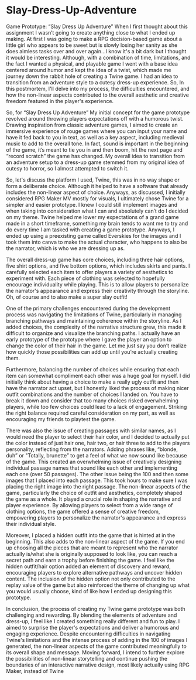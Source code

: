 # Slay-Dress-Up-Adventure
Game Prototype: “Slay Dress Up Adventure”
When I first thought about this assignment I wasn’t going to create anything close to what I ended up making. At first I was going to make a RPG decision-based game about a little girl who appears to be sweet but is slowly losing her sanity as she does aimless tasks over and over again…I know it's a bit dark but I thought it would be interesting. Although, with a combination of time, limitations, and the fact I wanted a physical, and playable game I went with a base idea centered around humor and kept the idea of a twist, which made me journey down the rabbit hole of creating a Twine game. I had an idea to transition from an adventure style to a cutesy dress-up experience. So, In this postmortem, I'll delve into my process, the difficulties encountered, and how the non-linear aspects contributed to the overall aesthetic and creative freedom featured in the player's experience.

So, for “Slay Dress Up Adventure” My initial concept for the game prototype revolved around throwing players expectations off with a humorous twist. Drawing inspiration from classic adventure games, I aimed to create an immersive experience of rouge games where you can input your name and have it fed back to you in text, as well as a key aspect, including medieval music to add to the overall tone. In fact, sound is important in the beginning of the game, it’s meant to tie you in and then boom, hit the next page and “record scratch” the game has changed. My overall idea to transition from an adventure setup to a dress-up game stemmed from my original idea of cutesy to horror, so I almost attempted to switch it. 

So, let's discuss the platform I used, Twine, this was in no way shape or form a deliberate choice. Although it helped to have a software that already includes the non-linear aspect of choice. Anyways, as discussed, I initially considered RPG Maker MV mostly for visuals, I ultimately chose Twine for a simpler and easier prototype. I knew I could still implement images and when taking into consideration what I can and absolutely can’t do I decided on my theme. Twine helped me lower my expectations of a grand game made in a short timeframe, something my brain tends to want me to try and do every time I am tasked with creating a game prototype. Anyways, I ended up using a preexisting game called Everskies for the images and I took them into canva to make the actual character, who happens to also be the narrator, which is who we are dressing up as.    

The overall dress-up game has core choices, including three hair options, five shirt options, and five bottom options, which includes skirts and pants. I carefully selected each item to offer players a variety of aesthetics to experiment with. Each piece of clothing was selected to hopefully encourage individuality while playing. This is to allow players to personalize the narrator's appearance and express their creativity through the storyline. Oh, of course and to also make a super slay outfit!

One of the primary challenges encountered during the development process was navigating the limitations of Twine, particularly in managing branching pathways and maintaining coherence within the storyline. As I added choices, the complexity of the narrative structure grew, this made it difficult to organize and visualize the branching paths. I actually have an early prototype of the prototype where I gave the player an option to change the color of their hair in the game. Let me just say you don’t realize how quickly those possibilities can add up until you’re actually creating them. 

Furthermore, balancing the number of choices while ensuring that each item can somewhat compliment each other was a huge goal for myself. I did initially think about having a choice to make a really ugly outfit and then have the narrator act upset, but I honestly liked the process of making nicer outfit combinations and the number of choices I landed on. You have to break it down and consider that too many choices risked overwhelming players, while too few choices could lead to a lack of engagement. Striking the right balance required careful consideration on my part, as well as encouraging my friends to playtest the game. 

There was also the issue of creating passages with similar names, as I would need the player to select their hair color, and I decided to actually put the color instead of just hair one, hair two, or hair three to add to the players personality, reflecting from the narrators. Adding phrases like, “blonde, duh” or "Totally, brunette” to get a feel of what we now sound like because of the game. This created an overwhelming issue of creatively designing individual passage names that sound like each other and implementing each one (over 50 passages). The other issue being the 100 and then some images that I placed into each passage. This took hours to make sure I was placing the right image into the right passage. 
The non-linear aspects of the game, particularly the choice of outfit and aesthetics, completely shaped the game as a whole. It  played a crucial role in shaping the narrative and player experience. By allowing players to select from a wide range of clothing options, the game offered a sense of creative freedom, empowering players to personalize the narrator's appearance and express their individual style.

Moreover, I placed a hidden outfit into the game that is hinted at in the beginning. This also adds to the non-linear aspect of the game. If you end up choosing all the pieces that are meant to represent who the narrator actually is/what she is originally supposed to look like, you can reach a secret path and earn a trophy before finishing the game. I feel like the hidden outfit/hair option added an element of discovery and reward, encouraging players to explore alternative pathways and uncover hidden content. The inclusion of the hidden option not only contributed to the replay value of the game but also reinforced the theme of changing up what you would usually choose, kind of like how I ended up designing this prototype.

In conclusion, the process of creating my Twine game prototype was both challenging and rewarding. By blending the elements of adventure and dress-up, I feel like I created something really different and fun to play. I aimed to surprise the player's expectations and deliver a humorous and engaging experience. Despite encountering difficulties in navigating Twine's limitations and the intense process of adding in the 100 of images I generated, the non-linear aspects of the game contributed meaningfully to its overall shape and message. Moving forward, I intend to further explore the possibilities of non-linear storytelling and continue pushing the boundaries of an interactive narrative design, most likely actually using RPG Maker, instead of Twine
